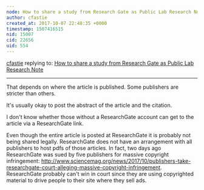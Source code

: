 ```yaml
---
node: How to share a study from Research Gate as Public Lab Research Note
author: cfastie
created_at: 2017-10-07 22:48:35 +0000
timestamp: 1507416515
nid: 15007
cid: 22656
uid: 554
---
```




[cfastie](../profile/cfastie) replying to: [How to share a study from Research Gate as Public Lab Research Note](../notes/Zengirl2/10-07-2017/how-to-share-a-study-from-research-gate-as-public-lab-research-note)

----
That depends on where the article is published. Some publishers are stricter than others.

It's usually okay to post the abstract of the article and the citation.

I don't know whether those without a ResearchGate account can get to the article via a ResearchGate link.

Even though the entire article is posted at ResearchGate it is probably not being shared legally. ResearchGate does not have an arrangement with all publishers to host pdfs of those articles. In fact, two days ago ResearchGate was sued by five publishers for massive copyright infringement: http://www.sciencemag.org/news/2017/10/publishers-take-researchgate-court-alleging-massive-copyright-infringement. ResearchGate probably can't win in court since they are using copyrighted material to drive people to their site where they sell ads.



